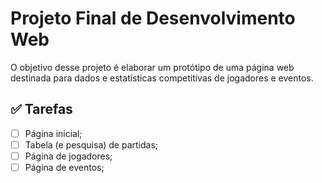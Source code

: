 # Projeto Final de Desenvolvimento Web

O objetivo desse projeto é elaborar um protótipo de uma página web destinada para dados e estatísticas competitivas de jogadores e eventos.

## ✅ Tarefas

- [ ] Página inicial;
- [ ] Tabela (e pesquisa) de partidas;
- [ ] Página de jogadores;
- [ ] Página de eventos;